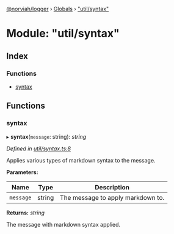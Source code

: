 [@norviah/logger](../README.md) › [Globals](../globals.md) › ["util/syntax"](_util_syntax_.md)

# Module: "util/syntax"

## Index

### Functions

* [syntax](_util_syntax_.md#syntax)

## Functions

###  syntax

▸ **syntax**(`message`: string): *string*

*Defined in [util/syntax.ts:8](https://github.com/norviah/logger/blob/dd5a529/src/util/syntax.ts#L8)*

Applies various types of markdown syntax to the message.

**Parameters:**

Name | Type | Description |
------ | ------ | ------ |
`message` | string | The message to apply markdown to. |

**Returns:** *string*

The message with markdown syntax applied.
